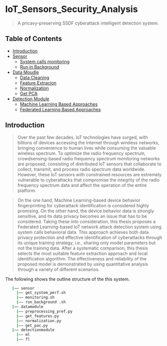 # IoT_Sensors_Security_Analysis
> A pricavy-preserving SSDF cyberattack intelligent detection system.
## Table of Contents

   * [Introduction](#introduction)
   * [Sensor](#sensor)
      * [System calls monitoring](#system-calls-monitoring)
      * [Run in Background](#run-in-Background)
   * [Data Moudle](#data-moudle)
      * [Data Cleaning](#data-cleaning)
      * [Feature Extracion](#feature-extracion)
      * [Normalization](#normalization)
      * [Get PCA](#get-pca)
   * [Detection Module](#detection-module)
      * [Machine Learning Based Approaches](#machine-learning-based-approaches)
      * [Federated Learning Based Approaches](#federated-learning-based-approaches)

## Introduction
> Over the past few decades, IoT technologies have surged, with billions of devices accessing the Internet through wireless networks, bringing convenience to human lives while consuming the valuable wireless spectrum. To optimize the radio frequency spectrum, crowdsensing-based radio frequency spectrum monitoring networks are proposed, consisting of distributed IoT sensors that collaborate to collect, transmit, and process radio spectrum data worldwide. However, these IoT sensors with constrained resources are extremely vulnerable to cyberattacks that compromise the integrity of the radio frequency spectrum data and affect the operation of the entire platform. 

> On the one hand, Machine Learning-based device behavior fingerprinting for cyberattack identification is considered highly promising. On the other hand, the device behavior data is strongly sensitive, and its data privacy becomes an issue that has to be considered. Taking these into consideration, this thesis proposes a Federated Learning-based IoT network attack detection system using system calls behavioral data. This approach achieves both data privacy protection and effective identification of cyberattacks through its unique training strategy, i.e., sharing only model parameters but not the training data. After a systematic comparison, this thesis selects the most suitable feature extraction approach and local identification algorithm. The effectiveness and reliability of the proposed model is demonstrated by using quantitative analysis through a variety of different scenarios.

The following shows the outline structure of the this system.
   ```bash
      |—— sensor
        |—— get_system_perf.sh
        |—— monitoring.sh
        |—— run_background .sh
      |—— datamodule
        |—— preprocessing_pref.py
        |—— get_features.py
        |—— normalization.py
        |—— get_pac.py
      |—— detectionmodule
        |—— ml
        |—— fl
   ```
   
   
